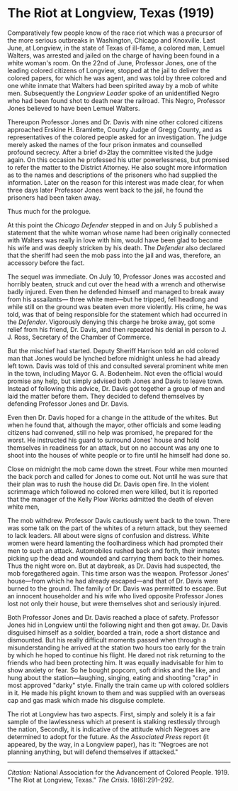<!--
title:   The Riot at Longview, Texas
author:  National Association for the Advancement of Colored People
journal: The Crisis
year:    1919
volume:  18
issue:   6
pages:   291-292
-->
# The Riot at Longview, Texas (1919)

Comparatively few people know of the race riot which was a precursor of the more serious outbreaks in Washington, Chicago and Knoxville. Last June, at Longview, in the state of Texas of ill-fame, a colored man, Lemuel Walters, was arrested and jailed on the charge of having been found in a white woman's room. On the 22nd of June, Professor Jones, one of the leading colored citizens of Longview, stopped at the jail to deliver the colored papers, for which he was agent, and was told by three colored and one white inmate that Walters had been spirited away by a mob of white men. Subsequently the *Longview Leader* spoke of an unidentified Negro who had been found shot to death near the railroad. This Negro, Professor Jones believed to have been Lemuel Walters.

Thereupon Professor Jones and Dr. Davis with nine other colored citizens approached Erskine H. Bramlette, County Judge of Gregg County, and as representatives of the colored people asked for an investigation. The judge merely asked the names of the four prison inmates and counselled profound secrecy. After a brief d>2lay the committee visited the judge again. On this occasion he professed his utter powerlessness, but promised to refer the matter to the District Attorney. He also sought more information as to the names and descriptions of the prisoners who had supplied the information. Later on the reason for this interest was made clear, for when three days later Professor Jones went back to the jail, he found the prisoners had been taken away.

Thus much for the prologue.

At this point the *Chicago Defender* stepped in and on July 5 published a statement that the white woman whose name had been originally connected with Walters was really in love with him, would have been glad to become his wife and was deeply stricken by his death. The *Defender* also declared that the sheriff had seen the mob pass into the jail and was, therefore, an accessory before the fact.

The sequel was immediate. On July 10, Professor Jones was accosted and horribly beaten, struck and cut over the head with a wrench and otherwise badly injured. Even then he defended himself and managed to break away from his assailants— three white men—but he tripped, fell headlong and while still on the ground was beaten even more violently. His crime, he was told, was that of being responsible for the statement which had occurred in the *Defender*. Vigorously denying this charge he broke away, got some relief from his friend, Dr. Davis, and then repeated his denial in person to J. J. Ross, Secretary of the Chamber of Commerce.

But the mischief had started. Deputy Sheriff Harrison told an old colored man that Jones would be lynched before midnight unless he had already left town. Davis was told of this and consulted several prominent white men in the town, including Mayor G. A. Bodenheim. Not even the official would promise any help, but simply advised both Jones and Davis to leave town. Instead of following this advice, Dr. Davis got together a group of men and laid the matter before them. They decided to defend themselves by defending Professor Jones and Dr. Davis.

Even then Dr. Davis hoped for a change in the attitude of the whites. But when he found that, although the mayor, other officials and some leading citizens had convened, still no help was promised, he prepared for the worst. He instructed his guard to surround Jones' house and hold themselves in readiness for an attack, but on no account was any one to shoot into the houses of white people or to fire until he himself had done so.

Close on midnight the mob came down the street. Four white men mounted the back porch and called for Jones to come out. Not until he was sure that their plan was to rush the house did Dr. Davis open fire. In the violent scrimmage which followed no colored men were killed, but it is reported that the manager of the Kelly Plow Works admitted the death of eleven white men,

The mob withdrew. Professor Davis cautiously went back to the town. There was some talk on the part of the whites of a return attack, but they seemed to lack leaders. All about were signs of confusion and distress. White women were heard lamenting the foolhardiness which had prompted their men to such an attack. Automobiles rushed back and forth, their inmates picking up the dead and wounded and carrying them back to their homes. Thus the night wore on. But at daybreak, as Dr. Davis had suspected, the mob foregathered again. This time arson was the weapon. Professor Jones' house—from which he had already escaped—and that of Dr. Davis were burned to the ground. The family of Dr. Davis was permitted to escape. But an innocent householder and his wife who lived opposite Professor Jones lost not only their house, but were themselves shot and seriously injured.

Both Professor Jones and Dr. Davis reached a place of safety. Professor Jones hid in Longview until the following night and then got away. Dr. Davis disguised himself as a soldier, boarded a train, rode a short distance and dismounted. But his really difficult moments passed when through a misunderstanding he arrived at the station two hours too early for the train by which he hoped to continue his flight. He dared not risk returning to the friends who had been protecting him. It was equally inadvisable for him to show anxiety or fear. So he bought popcorn, soft drinks and the like, and hung about the station—laughing, singing, eating and shooting "crap" in most approved "darky" style. Finally the train came up with colored soldiers in it. He made his plight known to them and was supplied with an overseas cap and gas mask which made his disguise complete.

The riot at Longview has two aspects. First, simply and solely it is a fair sample of the lawlessness which at present is stalking restlessly through the nation, Secondly, it is indicative of the attitude which Negroes are determined to adopt for the future. As the *Associated Press* report (it appeared, by the way, in a Longview paper), has it: "Negroes are not planning anything, but will defend themselves if attacked."

________________
*Citation:* National Association for the Advancement of Colored People. 1919. "The Riot at Longview, Texas." *The Crisis*. 18(6):291&ndash;292.
